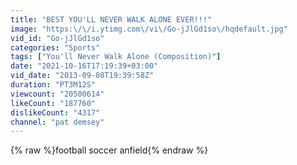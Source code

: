 ```yaml
---
title: "BEST YOU'LL NEVER WALK ALONE EVER!!!"
image: "https:\/\/i.ytimg.com\/vi\/Go-jJlGd1so\/hqdefault.jpg"
vid_id: "Go-jJlGd1so"
categories: "Sports"
tags: ["You'll Never Walk Alone (Composition)"]
date: "2021-10-16T17:19:39+03:00"
vid_date: "2013-09-08T19:39:58Z"
duration: "PT3M12S"
viewcount: "20500614"
likeCount: "187760"
dislikeCount: "4317"
channel: "pat demsey"
---
```

{% raw %}football soccer anfield{% endraw %}
